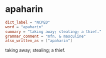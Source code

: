 # apaharin

``` toml
dict_label = "NCPED"
word = "apaharin"
summary = "taking away; stealing; a thief."
grammar_comment = "mfn. & masculine"
also_written_as = ["apaharin"]
```

taking away; stealing; a thief.

